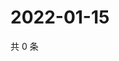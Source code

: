 # 2022-01-15

共 0 条

<!-- BEGIN WEIBO -->
<!-- 最后更新时间 Sat Jan 15 2022 06:14:31 GMT+0800 (China Standard Time) -->

<!-- END WEIBO -->
